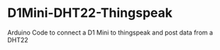 # D1Mini-DHT22-Thingspeak
Arduino Code to connect a D1 Mini to thingspeak and post data from a DHT22
